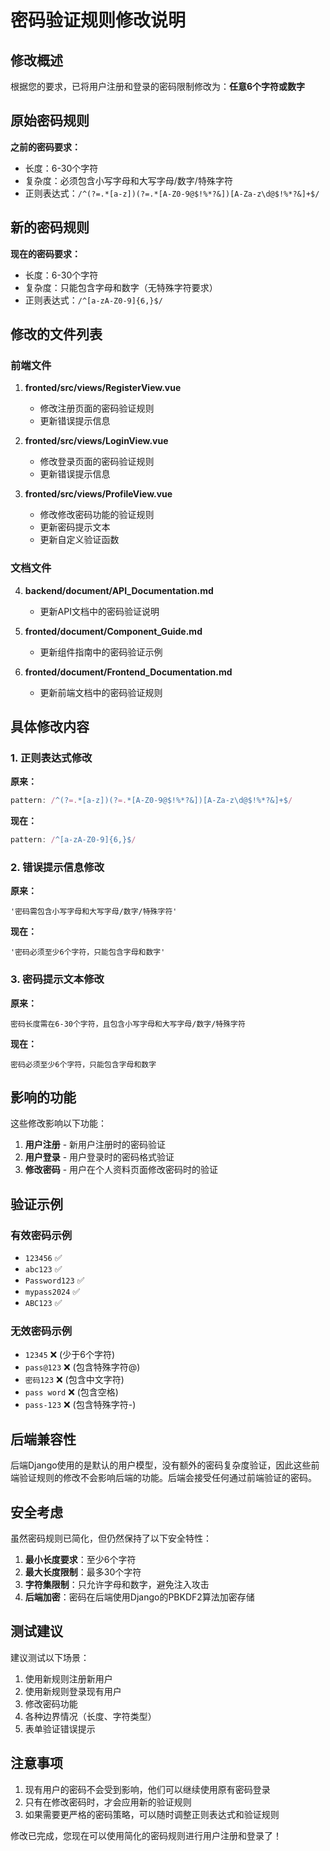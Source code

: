 # 密码验证规则修改说明

## 修改概述

根据您的要求，已将用户注册和登录的密码限制修改为：**任意6个字符或数字**

## 原始密码规则

**之前的密码要求：**
- 长度：6-30个字符
- 复杂度：必须包含小写字母和大写字母/数字/特殊字符
- 正则表达式：`/^(?=.*[a-z])(?=.*[A-Z0-9@$!%*?&])[A-Za-z\d@$!%*?&]+$/`

## 新的密码规则

**现在的密码要求：**
- 长度：6-30个字符
- 复杂度：只能包含字母和数字（无特殊字符要求）
- 正则表达式：`/^[a-zA-Z0-9]{6,}$/`

## 修改的文件列表

### 前端文件

1. **fronted/src/views/RegisterView.vue**
   - 修改注册页面的密码验证规则
   - 更新错误提示信息

2. **fronted/src/views/LoginView.vue**
   - 修改登录页面的密码验证规则
   - 更新错误提示信息

3. **fronted/src/views/ProfileView.vue**
   - 修改修改密码功能的验证规则
   - 更新密码提示文本
   - 更新自定义验证函数

### 文档文件

4. **backend/document/API_Documentation.md**
   - 更新API文档中的密码验证说明

5. **fronted/document/Component_Guide.md**
   - 更新组件指南中的密码验证示例

6. **fronted/document/Frontend_Documentation.md**
   - 更新前端文档中的密码验证规则

## 具体修改内容

### 1. 正则表达式修改

**原来：**
```javascript
pattern: /^(?=.*[a-z])(?=.*[A-Z0-9@$!%*?&])[A-Za-z\d@$!%*?&]+$/
```

**现在：**
```javascript
pattern: /^[a-zA-Z0-9]{6,}$/
```

### 2. 错误提示信息修改

**原来：**
```
'密码需包含小写字母和大写字母/数字/特殊字符'
```

**现在：**
```
'密码必须至少6个字符，只能包含字母和数字'
```

### 3. 密码提示文本修改

**原来：**
```
密码长度需在6-30个字符，且包含小写字母和大写字母/数字/特殊字符
```

**现在：**
```
密码必须至少6个字符，只能包含字母和数字
```

## 影响的功能

这些修改影响以下功能：

1. **用户注册** - 新用户注册时的密码验证
2. **用户登录** - 用户登录时的密码格式验证
3. **修改密码** - 用户在个人资料页面修改密码时的验证

## 验证示例

### 有效密码示例
- `123456` ✅
- `abc123` ✅
- `Password123` ✅
- `mypass2024` ✅
- `ABC123` ✅

### 无效密码示例
- `12345` ❌ (少于6个字符)
- `pass@123` ❌ (包含特殊字符@)
- `密码123` ❌ (包含中文字符)
- `pass word` ❌ (包含空格)
- `pass-123` ❌ (包含特殊字符-)

## 后端兼容性

后端Django使用的是默认的用户模型，没有额外的密码复杂度验证，因此这些前端验证规则的修改不会影响后端的功能。后端会接受任何通过前端验证的密码。

## 安全考虑

虽然密码规则已简化，但仍然保持了以下安全特性：

1. **最小长度要求**：至少6个字符
2. **最大长度限制**：最多30个字符
3. **字符集限制**：只允许字母和数字，避免注入攻击
4. **后端加密**：密码在后端使用Django的PBKDF2算法加密存储

## 测试建议

建议测试以下场景：

1. 使用新规则注册新用户
2. 使用新规则登录现有用户
3. 修改密码功能
4. 各种边界情况（长度、字符类型）
5. 表单验证错误提示

## 注意事项

1. 现有用户的密码不会受到影响，他们可以继续使用原有密码登录
2. 只有在修改密码时，才会应用新的验证规则
3. 如果需要更严格的密码策略，可以随时调整正则表达式和验证规则

修改已完成，您现在可以使用简化的密码规则进行用户注册和登录了！
